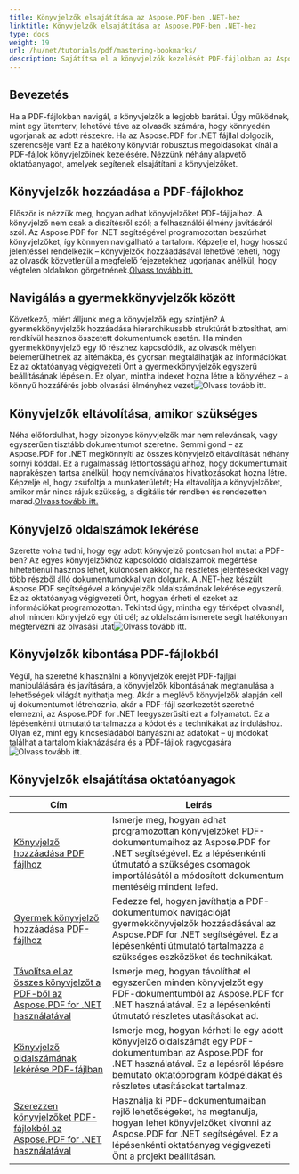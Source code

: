 ```yaml
---
title: Könyvjelzők elsajátítása az Aspose.PDF-ben .NET-hez
linktitle: Könyvjelzők elsajátítása az Aspose.PDF-ben .NET-hez
type: docs
weight: 19
url: /hu/net/tutorials/pdf/mastering-bookmarks/
description: Sajátítsa el a könyvjelzők kezelését PDF-fájlokban az Aspose.PDF for .NET segítségével. Oktatóanyagaink a könyvjelzők hozzáadásától a könyvjelzők zökkenőmentes eltávolításáig mindenre kiterjednek.
---
```

## Bevezetés

Ha a PDF-fájlokban navigál, a könyvjelzők a legjobb barátai. Úgy működnek, mint egy ütemterv, lehetővé téve az olvasók számára, hogy könnyedén ugorjanak az adott részekre. Ha az Aspose.PDF for .NET fájllal dolgozik, szerencséje van! Ez a hatékony könyvtár robusztus megoldásokat kínál a PDF-fájlok könyvjelzőinek kezelésére. Nézzünk néhány alapvető oktatóanyagot, amelyek segítenek elsajátítani a könyvjelzőket.

## Könyvjelzők hozzáadása a PDF-fájlokhoz

Először is nézzük meg, hogyan adhat könyvjelzőket PDF-fájljaihoz. A könyvjelző nem csak a díszítésről szól; a felhasználói élmény javításáról szól. Az Aspose.PDF for .NET segítségével programozottan beszúrhat könyvjelzőket, így könnyen navigálható a tartalom. Képzelje el, hogy hosszú jelentéssel rendelkezik – könyvjelzők hozzáadásával lehetővé teheti, hogy az olvasók közvetlenül a megfelelő fejezetekhez ugorjanak anélkül, hogy végtelen oldalakon görgetnének.[Olvass tovább itt.](./adding-bookmark/)

## Navigálás a gyermekkönyvjelzők között

 Következő, miért álljunk meg a könyvjelzők egy szintjén? A gyermekkönyvjelzők hozzáadása hierarchikusabb struktúrát biztosíthat, ami rendkívül hasznos összetett dokumentumok esetén. Ha minden gyermekkönyvjelző egy fő részhez kapcsolódik, az olvasók mélyen belemerülhetnek az altémákba, és gyorsan megtalálhatják az információkat. Ez az oktatóanyag végigvezeti Önt a gyermekkönyvjelzők egyszerű beállításának lépésein. Ez olyan, mintha indexet hozna létre a könyvéhez – a könnyű hozzáférés jobb olvasási élményhez vezet![Olvass tovább itt.](./adding-child-bookmark/)

## Könyvjelzők eltávolítása, amikor szükséges

Néha előfordulhat, hogy bizonyos könyvjelzők már nem relevánsak, vagy egyszerűen tisztább dokumentumot szeretne. Semmi gond – az Aspose.PDF for .NET megkönnyíti az összes könyvjelző eltávolítását néhány sornyi kóddal. Ez a rugalmasság létfontosságú ahhoz, hogy dokumentumait naprakészen tartsa anélkül, hogy nemkívánatos hivatkozásokat hozna létre. Képzelje el, hogy zsúfoltja a munkaterületét; Ha eltávolítja a könyvjelzőket, amikor már nincs rájuk szükség, a digitális tér rendben és rendezetten marad.[Olvass tovább itt.](./remove-all-bookmarks/)

## Könyvjelző oldalszámok lekérése

Szerette volna tudni, hogy egy adott könyvjelző pontosan hol mutat a PDF-ben? Az egyes könyvjelzőkhöz kapcsolódó oldalszámok megértése hihetetlenül hasznos lehet, különösen akkor, ha részletes jelentésekkel vagy több részből álló dokumentumokkal van dolgunk. A .NET-hez készült Aspose.PDF segítségével a könyvjelzők oldalszámának lekérése egyszerű. Ez az oktatóanyag végigvezeti Önt, hogyan érheti el ezeket az információkat programozottan. Tekintsd úgy, mintha egy térképet olvasnál, ahol minden könyvjelző egy úti cél; az oldalszám ismerete segít hatékonyan megtervezni az olvasási utat![Olvass tovább itt.](./retrieve-bookmark-page-number/)

## Könyvjelzők kibontása PDF-fájlokból

Végül, ha szeretné kihasználni a könyvjelzők erejét PDF-fájljai manipulálására és javítására, a könyvjelzők kibontásának megtanulása a lehetőségek világát nyithatja meg. Akár a meglévő könyvjelzők alapján kell új dokumentumot létrehoznia, akár a PDF-fájl szerkezetét szeretné elemezni, az Aspose.PDF for .NET leegyszerűsíti ezt a folyamatot. Ez a lépésenkénti útmutató tartalmazza a kódot és a technikákat az induláshoz. Olyan ez, mint egy kincsesládából bányászni az adatokat – új módokat találhat a tartalom kiaknázására és a PDF-fájlok ragyogására![Olvass tovább itt.](./get-bookmarks-from-pdf-files/)

## Könyvjelzők elsajátítása oktatóanyagok
| Cím | Leírás |
| --- | --- | 
| [Könyvjelző hozzáadása PDF fájlhoz](./adding-bookmark/) | Ismerje meg, hogyan adhat programozottan könyvjelzőket PDF-dokumentumaihoz az Aspose.PDF for .NET segítségével. Ez a lépésenkénti útmutató a szükséges csomagok importálásától a módosított dokumentum mentéséig mindent lefed. |  
| [Gyermek könyvjelző hozzáadása PDF-fájlhoz](./adding-child-bookmark/) | Fedezze fel, hogyan javíthatja a PDF-dokumentumok navigációját gyermekkönyvjelzők hozzáadásával az Aspose.PDF for .NET segítségével. Ez a lépésenkénti útmutató tartalmazza a szükséges eszközöket és technikákat. |  
| [Távolítsa el az összes könyvjelzőt a PDF-ből az Aspose.PDF for .NET használatával](./remove-all-bookmarks/) | Ismerje meg, hogyan távolíthat el egyszerűen minden könyvjelzőt egy PDF-dokumentumból az Aspose.PDF for .NET használatával. Ez a lépésenkénti útmutató részletes utasításokat ad. |  
| [Könyvjelző oldalszámának lekérése PDF-fájlban](./retrieve-bookmark-page-number/) | Ismerje meg, hogyan kérheti le egy adott könyvjelző oldalszámát egy PDF-dokumentumban az Aspose.PDF for .NET használatával. Ez a lépésről lépésre bemutató oktatóprogram kódpéldákat és részletes utasításokat tartalmaz. |  
| [Szerezzen könyvjelzőket PDF-fájlokból az Aspose.PDF for .NET használatával](./get-bookmarks-from-pdf-files/) | Használja ki PDF-dokumentumaiban rejlő lehetőségeket, ha megtanulja, hogyan lehet könyvjelzőket kivonni az Aspose.PDF for .NET segítségével. Ez a lépésenkénti oktatóanyag végigvezeti Önt a projekt beállításán. |  